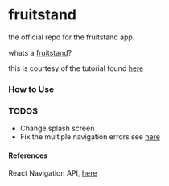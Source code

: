 fruitstand
==========

the official repo for the fruitstand app.

whats a [fruitstand](https://en.wikipedia.org/wiki/Fruit_stand)?

this is courtesy of the tutorial found [here](https://www.youtube.com/watch?npmv=cgg1HidN4mQ)


### How to Use

### TODOS

- Change splash screen
- Fix the multiple navigation errors see [here](https://v2.reactnavigation.org/docs/en/common-mistakes.html)


#### References

React Navigation API, [here](https://v2.reactnavigation.org/docs/en/api-reference.html)